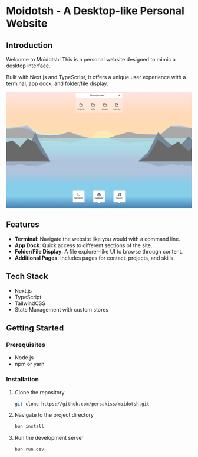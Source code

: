 # Moidotsh - A Desktop-like Personal Website

## Introduction

Welcome to Moidotsh! This is a personal website designed to mimic a desktop interface. 

Built with Next.js and TypeScript, it offers a unique user experience with a terminal, app dock, and folder/file display.

![Demo Screenshot](./public/screenshot.png)

## Features

- **Terminal**: Navigate the website like you would with a command line.
- **App Dock**: Quick access to different sections of the site.
- **Folder/File Display**: A file explorer-like UI to browse through content.
- **Additional Pages**: Includes pages for contact, projects, and skills.

## Tech Stack

- Next.js
- TypeScript
- TailwindCSS
- State Management with custom stores

## Getting Started

### Prerequisites

- Node.js
- npm or yarn

### Installation

1. Clone the repository
   ```bash
   git clone https://github.com/persakiss/moidotsh.git

2. Navigate to the project directory
   ```bash
   bun install

3. Run the development server
   ```bash
   bun run dev


